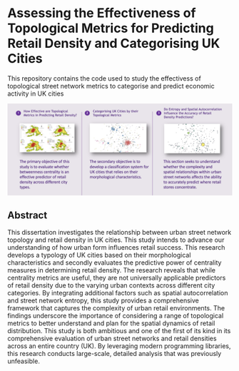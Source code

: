 # Assessing the Effectiveness of Topological Metrics for Predicting Retail Density and Categorising UK Cities

This repository contains the code used to study the effectivess of topological street network metrics to categorise and predict economic activity in UK cities

<img style="width:1920px;" src="3_sections.png">

## Abstract
This dissertation investigates the relationship between urban street network topology and retail density in UK cities. This study intends to advance our understanding of how urban form influences retail success. This research develops a typology of UK cities based on their morphological characteristics and secondly evaluates the predictive power of centrality measures in determining retail density. The research reveals that while centrality metrics are useful, they are not universally applicable predictors of retail density due to the varying urban contexts across different city categories. By integrating additional factors such as spatial autocorrelation and street network entropy, this study provides a comprehensive framework that captures the complexity of urban retail environments. The findings underscore the importance of considering a range of topological metrics to better understand and plan for the spatial dynamics of retail distribution. This study is both ambitious and one of the first of its kind in its comprehensive evaluation of urban street networks and retail densities across an entire country (UK). By leveraging modern programming libraries, this research conducts large-scale, detailed analysis that was previously unfeasible.
